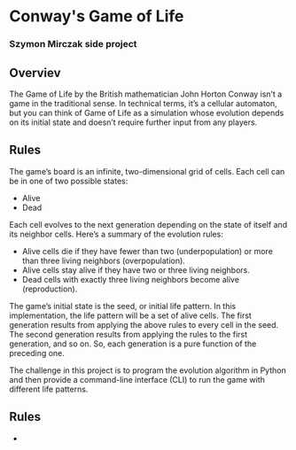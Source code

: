 # Conway's Game of Life
### Szymon Mirczak side project

## Overviev
The Game of Life by the British mathematician John Horton Conway isn’t a game in the traditional sense. In technical terms, it’s a cellular automaton, but you can think of Game of Life as a simulation whose evolution depends on its initial state and doesn’t require further input from any players.

## Rules
The game’s board is an infinite, two-dimensional grid of cells. Each cell can be in one of two possible states:

* Alive
* Dead

Each cell evolves to the next generation depending on the state of itself and its neighbor cells. Here’s a summary of the evolution rules:

* Alive cells die if they have fewer than two (underpopulation) or more than three living neighbors (overpopulation).
* Alive cells stay alive if they have two or three living neighbors.
* Dead cells with exactly three living neighbors become alive (reproduction).

The game’s initial state is the seed, or initial life pattern. In this implementation, the life pattern will be a set of alive cells. The first generation results from applying the above rules to every cell in the seed. The second generation results from applying the rules to the first generation, and so on. So, each generation is a pure function of the preceding one.

The challenge in this project is to program the evolution algorithm in Python and then provide a command-line interface (CLI) to run the game with different life patterns.

## Rules
* 